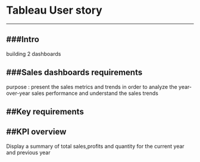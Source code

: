 # Tableau User story 
-------------------

###Intro
------
building 2 dashboards 

###Sales dashboards requirements 
------------------------------
purpose : present the sales metrics and trends in order to analyze the year-over-year sales performance and understand the sales trends 

##Key requirements
-----------------
##KPI overview
-------------
Display a summary of total sales,profits and quantity for the current year and previous year 

